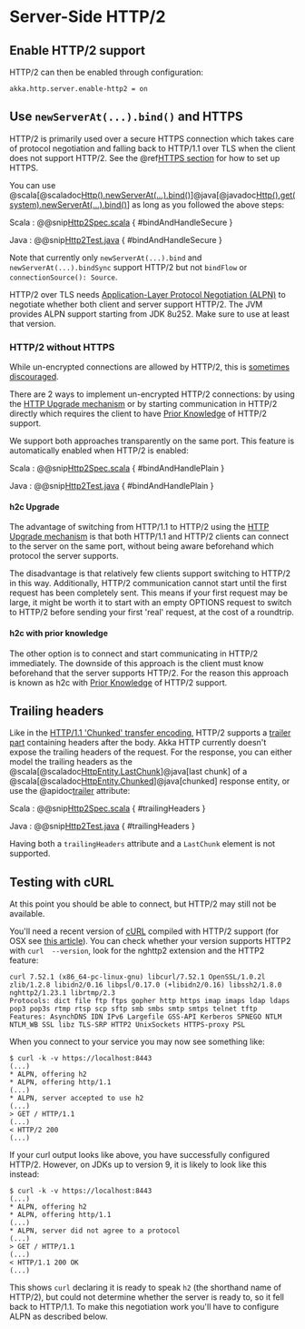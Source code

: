 # Server-Side HTTP/2

## Enable HTTP/2 support

HTTP/2 can then be enabled through configuration:

```
akka.http.server.enable-http2 = on
```

## Use `newServerAt(...).bind()` and HTTPS

HTTP/2 is primarily used over a secure HTTPS connection which takes care of protocol negotiation and falling back to HTTP/1.1 over TLS when the client does not support HTTP/2.
See the @ref[HTTPS section](server-https-support.md) for how to set up HTTPS.

You can use @scala[@scaladoc[Http().newServerAt(...).bind()](akka.http.scaladsl.ServerBuilder)]@java[@javadoc[Http().get(system).newServerAt(...).bind()](akka.http.javadsl.ServerBuilder)] as long as you followed the above steps:

Scala
:   @@snip[Http2Spec.scala](/docs/src/test/scala/docs/http/scaladsl/Http2Spec.scala) { #bindAndHandleSecure }

Java
:   @@snip[Http2Test.java](/docs/src/test/java/docs/http/javadsl/Http2Test.java) { #bindAndHandleSecure }

Note that currently only `newServerAt(...).bind` and `newServerAt(...).bindSync`
support HTTP/2 but not `bindFlow` or `connectionSource(): Source`.

HTTP/2 over TLS needs [Application-Layer Protocol Negotiation (ALPN)](https://en.wikipedia.org/wiki/Application-Layer_Protocol_Negotiation)
to negotiate whether both client and server support HTTP/2. The JVM provides ALPN support starting from JDK 8u252.
Make sure to use at least that version.

### HTTP/2 without HTTPS

While un-encrypted connections are allowed by HTTP/2, this is [sometimes discouraged](https://http2.github.io/faq/#does-http2-require-encryption).

There are 2 ways to implement un-encrypted HTTP/2 connections: by using the
[HTTP Upgrade mechanism](https://httpwg.org/specs/rfc7540.html#discover-http)
or by starting communication in HTTP/2 directly which requires the client to
have [Prior Knowledge](https://httpwg.org/specs/rfc7540.html#known-http) of
HTTP/2 support.

We support both approaches transparently on the same port. This feature is automatically enabled when HTTP/2 is enabled:

Scala
:   @@snip[Http2Spec.scala](/docs/src/test/scala/docs/http/scaladsl/Http2Spec.scala) { #bindAndHandlePlain }

Java
:   @@snip[Http2Test.java](/docs/src/test/java/docs/http/javadsl/Http2Test.java) { #bindAndHandlePlain }

#### h2c Upgrade

The advantage of switching from HTTP/1.1 to HTTP/2 using the
[HTTP Upgrade mechanism](https://httpwg.org/specs/rfc7540.html#discover-http)
is that both HTTP/1.1 and HTTP/2 clients can connect to the server on the
same port, without being aware beforehand which protocol the server supports.

The disadvantage is that relatively few clients support switching to HTTP/2
in this way. Additionally, HTTP/2 communication cannot start until the first
request has been completely sent. This means if your first request may be
large, it might be worth it to start with an empty OPTIONS request to switch
to HTTP/2 before sending your first 'real' request, at the cost of a roundtrip.

#### h2c with prior knowledge

The other option is to connect and start communicating in HTTP/2 immediately.
The downside of this approach is the client must know beforehand that the
server supports HTTP/2.
For the reason this approach is known as h2c with
[Prior Knowledge](https://httpwg.org/specs/rfc7540.html#known-http) of HTTP/2
support.

## Trailing headers

Like in the [HTTP/1.1 'Chunked' transfer encoding](https://datatracker.ietf.org/doc/html/rfc7230#section-4.1.2),
HTTP/2 supports a [trailer part](https://httpwg.org/specs/rfc7540.html#rfc.section.8.1) containing headers
after the body. Akka HTTP currently doesn't expose the trailing headers of the request. For the response, you
can either model the trailing headers as the @scala[@scaladoc[HttpEntity.LastChunk](akka.http.scaladsl.model.HttpEntity.LastChunk)]@java[last chunk]
of a @scala[@scaladoc[HttpEntity.Chunked](akka.http.scaladsl.model.HttpEntity.Chunked)]@java[chunked] response entity, or use the
@apidoc[trailer](AttributeKeys$) attribute:

Scala
:   @@snip[Http2Spec.scala](/docs/src/test/scala/docs/http/scaladsl/Http2Spec.scala) { #trailingHeaders }

Java
:   @@snip[Http2Test.java](/docs/src/test/java/docs/http/javadsl/Http2Test.java) { #trailingHeaders }

Having both a `trailingHeaders` attribute and a `LastChunk` element is not supported.

## Testing with cURL

At this point you should be able to connect, but HTTP/2 may still not be available.

You'll need a recent version of [cURL](https://curl.haxx.se/) compiled with HTTP/2 support (for OSX see [this article](https://simonecarletti.com/blog/2016/01/http2-curl-macosx/)). You can check whether your version supports HTTP2 with `curl  --version`, look for the nghttp2 extension and the HTTP2 feature:

```
curl 7.52.1 (x86_64-pc-linux-gnu) libcurl/7.52.1 OpenSSL/1.0.2l zlib/1.2.8 libidn2/0.16 libpsl/0.17.0 (+libidn2/0.16) libssh2/1.8.0 nghttp2/1.23.1 librtmp/2.3
Protocols: dict file ftp ftps gopher http https imap imaps ldap ldaps pop3 pop3s rtmp rtsp scp sftp smb smbs smtp smtps telnet tftp
Features: AsynchDNS IDN IPv6 Largefile GSS-API Kerberos SPNEGO NTLM NTLM_WB SSL libz TLS-SRP HTTP2 UnixSockets HTTPS-proxy PSL
```

When you connect to your service you may now see something like:

```
$ curl -k -v https://localhost:8443
(...)
* ALPN, offering h2
* ALPN, offering http/1.1
(...)
* ALPN, server accepted to use h2
(...)
> GET / HTTP/1.1
(...)
< HTTP/2 200
(...)
```

If your curl output looks like above, you have successfully configured HTTP/2. However, on JDKs up to version 9, it is likely to look like this instead:

```
$ curl -k -v https://localhost:8443
(...)
* ALPN, offering h2
* ALPN, offering http/1.1
(...)
* ALPN, server did not agree to a protocol
(...)
> GET / HTTP/1.1
(...)
< HTTP/1.1 200 OK
(...)
```

This shows `curl` declaring it is ready to speak `h2` (the shorthand name of HTTP/2), but could not determine whether the server is ready to, so it fell back to HTTP/1.1. To make this negotiation work you'll have to configure ALPN as described below.
